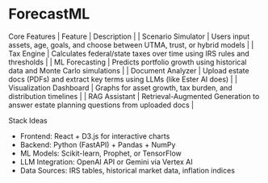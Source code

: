 # ForecastML
Core Features
| Feature | Description | 
| Scenario Simulator | Users input assets, age, goals, and choose between UTMA, trust, or hybrid models | 
| Tax Engine | Calculates federal/state taxes over time using IRS rules and thresholds | 
| ML Forecasting | Predicts portfolio growth using historical data and Monte Carlo simulations | 
| Document Analyzer | Upload estate docs (PDFs) and extract key terms using LLMs (like Ester AI does) | 
| Visualization Dashboard | Graphs for asset growth, tax burden, and distribution timelines | 
| RAG Assistant | Retrieval-Augmented Generation to answer estate planning questions from uploaded docs | 



Stack Ideas
- Frontend: React + D3.js for interactive charts
- Backend: Python (FastAPI) + Pandas + NumPy
- ML Models: Scikit-learn, Prophet, or TensorFlow
- LLM Integration: OpenAI API or Gemini via Vertex AI
- Data Sources: IRS tables, historical market data, inflation indices


